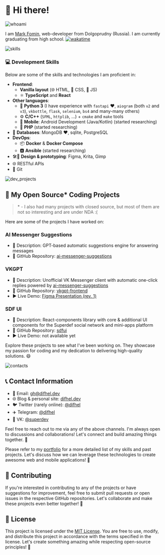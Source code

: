 # 👋 Hi there!

![whoami](https://github.com/difhel/difhel/assets/78644136/2738eeaa-7657-4583-881c-1d14f509cb48)

I am [Mark Fomin](https://t.me/difhel_b), web-developer from Dolgoprudny (Russia). I am currently graduating from high school.
[![wakatime](https://wakatime.com/badge/user/0e01e3b6-ff17-4387-898c-f506002f4b69.svg)](https://wakatime.com/@0e01e3b6-ff17-4387-898c-f506002f4b69)


![skills](https://github.com/difhel/difhel/assets/78644136/b148a52a-0a5d-4af4-b31f-8db5cf76e997) 
### 💻 Development Skills

 
Below are some of the skills and technologies I am proficient in:

- **Frontend**:
    - **Vanilla layout** (🌐 HTML, 🎨 CSS, 🔮 JS)
    - ⚛️ **TypeScript** and **React**
- **Other languages**:
    - 🐍 **Python 3** (I have experience with `fastapi` ❤️, `aiogram` (both `v2` and `v3`), `vkbottle`, `flask`, `selenium`, `bs4` and many-many others)
    - ⚙️ **C/C++** (`SFML`, `httplib`, ...) + `cmake` and `make` tools
    - 📱 **Mobile**: Android Development (Java/Kotlin) (started researching)
    - 🐘 **PHP** (started researching)
- 💽 **Databases**: MongoDB ❤️, sqlite, PostgreSQL
- **DevOps**:
    - 📦 **Docker** & **Docker Compose**
    - 🅰️ **Ansible** (started researching)
- 🛠️🎨 **Design & prototyping**: Figma, Krita, Gimp
- 🌐 RESTful APIs
- 📜 Git

![dev_projects](https://github.com/difhel/difhel/assets/78644136/70afdfa3-8e48-4b5c-a145-c8ffc70a7037)


## 🚀 My Open Source* Coding Projects 
> \* - I also had many projects with closed source, but most of them are not so interesting and are under NDA :(

Here are some of the projects I have worked on:

### AI Messenger Suggestions

- 📝 Description: GPT-based automatic suggestions engine for answering messages
- 📂 GitHub Repository: [ai-messenger-suggestions](https://github.com/difhel/ai-messenger-suggestions)

### VKGPT

- 📝 Description: Unofficial VK Messenger client with automatic one-click replies powered by [ai-messenger-suggestions](https://github.com/difhel/ai-messenger-suggestions)
- 📂 GitHub Repository: [vkgpt-frontend](https://github.com/difhel/vkgpt-frontend)
- ▶️ Live Demo: [Figma Presentation (rev. 1)](https://gg.gg/vkgpt2)




### SDF UI

- 📝 Description: React-components library with core & additional UI components for the Superdef social network and mini-apps platform
- 📂 GitHub Repository: [sdfui](https://github.com/nacteam/sdfui)
- ▶️ Live Demo: not available yet

Explore these projects to see what I've been working on. They showcase my passion for coding and my dedication to delivering high-quality solutions. 😄


![contacts](https://github.com/difhel/difhel/assets/78644136/fd1e6445-35cd-442e-9d40-fe034525a7d5)

## 📞 Contact Information

- 📧 Email: [gh@difhel.dev](mailto:gh@difhel.dev)
- 🌐 Blog & personal site: [difhel.dev](https://difhel.dev)
- 🐦 Twitter (rarely online): [@difhel](https://twitter.com/difhel)
- ✈️ Telegram: [@difhel](https://t.me/difhel)
- 💙 VK: [@superdev](https://vk.com/superdev)
<!-- - 🔗 LinkedIn: [Your Name](https://www.linkedin.com/in/yourname) -->

Feel free to reach out to me via any of the above channels. I'm always open to discussions and collaborations! Let's connect and build amazing things together. 🌟



Please refer to my [portfolio](https://difhel.dev) for a more detailed list of my skills and past projects. Let's discuss how we can leverage these technologies to create awesome web and mobile applications! 🚀

## 🤝 Contributing

If you're interested in contributing to any of the projects or have suggestions for improvement, feel free to submit pull requests or open issues in the respective GitHub repositories. Let's collaborate and make these projects even better together! 👥

## 📄 License

This project is licensed under the [MIT License](LICENSE). You are free to use, modify, and distribute this project in accordance with the terms specified in the license. Let's create something amazing while respecting open-source principles! 🌈

